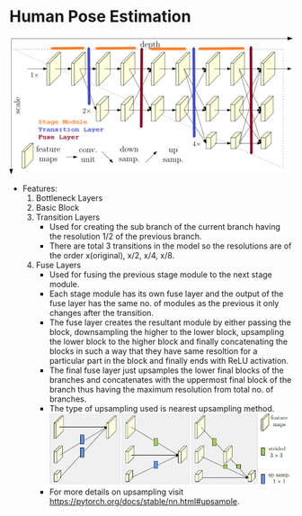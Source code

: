 # Human Pose Estimation

![Model Image](/Images/hrnet_final.png)

* Features:
  1. Bottleneck Layers
  2. Basic Block
  3. Transition Layers
      * Used for creating the sub branch of the current branch having the resolution 1/2 of the previous branch.
      * There are total 3 transitions in the model so the resolutions are of the order x(original), x/2, x/4, x/8.
  4. Fuse Layers
      * Used for fusing the previous stage module to the next stage module.
      * Each stage module has its own fuse layer and the output of the fuse layer has the same no. of modules as the previous it only changes after the transition.
      * The fuse layer creates the resultant module by either passing the block, downsampling the higher to the lower block, upsampling the lower block to the higher block and finally concatenating the blocks in such a way that they have same resoltion for a particular part in the block and finally ends with ReLU activation.
      * The final fuse layer just upsamples the lower final blocks of the branches and concatenates with the uppermost final block of the branch thus having the maximum resolution from total no. of branches.
      * The type of upsampling used is nearest upsampling method.
      ![Fuse Image](/Images/Fuse.PNG)
      * For more details on upsampling visit https://pytorch.org/docs/stable/nn.html#upsample.
